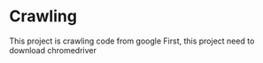 # Crawling

This project is crawling code from google
First, this project need to download chromedriver
